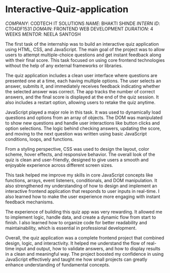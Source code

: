 # Interactive-Quiz-application
*COMPANY*: CODTECH IT SOLUTIONS
*NAME*: BHAKTI SHINDE
*INTERN ID*: CT04DF1531
*DOMAIN*: FRONTEND WEB DEVELOPMENT
*DURATION*: 4 WEEKS
*MENTOR*: NEELA SANTOSH

The first task of the internship was to build an interactive quiz application using HTML, CSS, and JavaScript. The main goal of the project was to allow users to attempt multiple-choice questions and get instant feedback along with their final score. This task focused on using core frontend technologies without the help of any external frameworks or libraries.

The quiz application includes a clean user interface where questions are presented one at a time, each having multiple options. The user selects an answer, submits it, and immediately receives feedback indicating whether the selected answer was correct. The app tracks the number of correct answers, and the final score is displayed at the end of the quiz session. It also includes a restart option, allowing users to retake the quiz anytime.

JavaScript played a major role in this task. It was used to dynamically load questions and options from an array of objects. The DOM was manipulated to show new questions and handle user interactions like button clicks and option selections. The logic behind checking answers, updating the score, and moving to the next question was written using basic JavaScript conditions, loops, and functions.

From a styling perspective, CSS was used to design the layout, color scheme, hover effects, and responsive behavior. The overall look of the quiz is clean and user-friendly, designed to give users a smooth and enjoyable experience across different screen sizes.

This task helped me improve my skills in core JavaScript concepts like functions, arrays, event listeners, conditionals, and DOM manipulation. It also strengthened my understanding of how to design and implement an interactive frontend application that responds to user inputs in real-time. I also learned how to make the user experience more engaging with instant feedback mechanisms.

The experience of building this quiz app was very rewarding. It allowed me to implement logic, handle data, and create a dynamic flow from start to finish. I also learned how to organize code for better readability and maintainability, which is essential in professional development.

Overall, the quiz application was a complete frontend project that combined design, logic, and interactivity. It helped me understand the flow of real-time input and output, how to validate answers, and how to display results in a clean and meaningful way. The project boosted my confidence in using JavaScript effectively and taught me how small projects can greatly enhance understanding of fundamental concepts.

